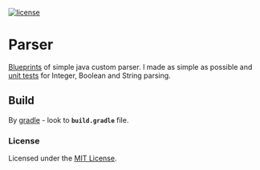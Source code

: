 [![license](https://img.shields.io/github/license/mashape/apistatus.svg?maxAge=2592000)](https://github.com/alexgaas/parser/master/LICENSE)

# Parser

[Blueprints](https://github.com/alexgaas/parser/tree/master/src/main/java/com/alexgaas/parser) of simple java custom parser. I made as simple as possible and [unit tests](https://github.com/alexgaas/parser/tree/master/src/test/java/com/alexgaas/parser/unit) for Integer, Boolean and String parsing.

## Build

By [gradle](https://gradle.org/) - look to **`build.gradle`** file.

### License

Licensed under the [MIT License](https://github.com/alexgaas/parser/blob/master/README.md).
